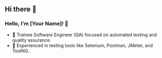 ## Hi there 👋

### Hello, I'm [Your Name]! 👋

- 💼 Trainee Software Engineer (QA) focused on automated testing and quality assurance.
- 🧪 Experienced in testing tools like Selenium, Postman, JMeter, and TestNG.

